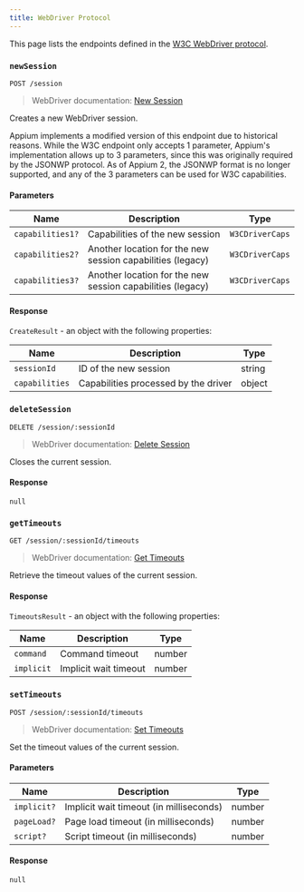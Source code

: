 ```yaml
---
title: WebDriver Protocol
---
```

<style>
  ul[data-md-component="toc"] .md-nav {
    display: none;
  }
</style>

This page lists the endpoints defined in the [W3C WebDriver protocol](https://w3c.github.io/webdriver/).

### `newSession`

```
POST /session
```

> WebDriver documentation: [New Session](https://w3c.github.io/webdriver/#new-session)

Creates a new WebDriver session.

Appium implements a modified version of this endpoint due to historical reasons. While the W3C
endpoint only accepts 1 parameter, Appium's implementation allows up to 3 parameters, since this
was originally required by the JSONWP protocol. As of Appium 2, the JSONWP format is no longer
supported, and any of the 3 parameters can be used for W3C capabilities.

#### Parameters

|Name|Description|Type|
|--|--|--|
|`capabilities1?`|Capabilities of the new session|`W3CDriverCaps`|
|`capabilities2?`|Another location for the new session capabilities (legacy)|`W3CDriverCaps`|
|`capabilities3?`|Another location for the new session capabilities (legacy)|`W3CDriverCaps`|

#### Response

`CreateResult` - an object with the following properties:

|Name|Description|Type|
|--|--|--|
|`sessionId`|ID of the new session|string|
|`capabilities`|Capabilities processed by the driver|object|

### `deleteSession`

```
DELETE /session/:sessionId
```

> WebDriver documentation: [Delete Session](https://w3c.github.io/webdriver/#delete-session)

Closes the current session.

#### Response

`null`

### `getTimeouts`

```
GET /session/:sessionId/timeouts
```

> WebDriver documentation: [Get Timeouts](https://w3c.github.io/webdriver/#get-timeouts)

Retrieve the timeout values of the current session.

#### Response

`TimeoutsResult` - an object with the following properties:

|Name|Description|Type|
|--|--|--|
|`command`|Command timeout|number|
|`implicit`|Implicit wait timeout|number|

### `setTimeouts`

```
POST /session/:sessionId/timeouts
```

> WebDriver documentation: [Set Timeouts](https://w3c.github.io/webdriver/#set-timeouts)

Set the timeout values of the current session.

#### Parameters

|Name|Description|Type|
|--|--|--|
|`implicit?`|Implicit wait timeout (in milliseconds)|number|
|`pageLoad?`|Page load timeout (in milliseconds)|number|
|`script?`|Script timeout (in milliseconds)|number|

#### Response

`null`
